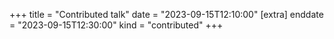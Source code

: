 +++
title = "Contributed talk"
date = "2023-09-15T12:10:00"
[extra]
enddate = "2023-09-15T12:30:00"
kind = "contributed"
+++
